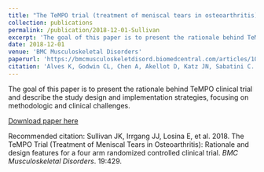 ```yaml
---
title: "The TeMPO trial (treatment of meniscal tears in osteoarthritis): rationale and design features for a four arm randomized controlled clinical trial"
collection: publications
permalink: /publication/2018-12-01-Sullivan
excerpt: 'The goal of this paper is to present the rationale behind TeMPO clinical trial and describe the study design and implementation strategies, focusing on methodologic and clinical challenges.'
date: 2018-12-01
venue: 'BMC Musculoskeletal Disorders'
paperurl: 'https://bmcmusculoskeletdisord.biomedcentral.com/articles/10.1186/s12891-018-2327-9'
citation: 'Alves K, Godwin CL, Chen A, Akellot D, Katz JN, Sabatini C. 2018. Gluteal fibrosis, post-injection paralysis, and related injection practices in Uganda: a qualitative analysis. <i>BMC Health Services Research</i>. 18:892.'
---
```

The goal of this paper is to present the rationale behind TeMPO clinical trial and describe the study design and implementation strategies, focusing on methodologic and clinical challenges.

[Download paper here](http://angela-t-chen.github.io/files/2018_Sullivan_TheTeMPOTrial.pdf)

Recommended citation: Sullivan JK, Irrgang JJ, Losina E, et al. 2018. The TeMPO Trial (Treatment of Meniscal Tears in Osteoarthritis): Rationale and design features for a four arm randomized controlled clinical trial. <i>BMC Musculoskeletal Disorders</i>. 19:429.